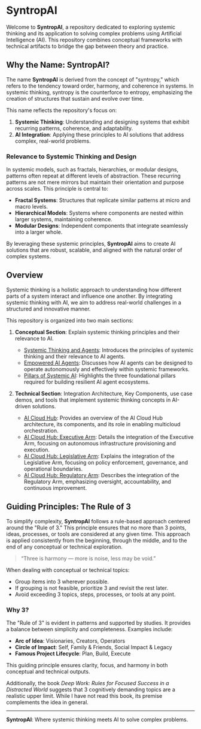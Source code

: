 # SyntropAI

Welcome to **SyntropAI**, a repository dedicated to exploring systemic thinking and its application to solving complex problems using Artificial Intelligence (AI). This repository combines conceptual frameworks with technical artifacts to bridge the gap between theory and practice.

## Why the Name: SyntropAI?

The name **SyntropAI** is derived from the concept of "syntropy," which refers to the tendency toward order, harmony, and coherence in systems. In systemic thinking, syntropy is the counterforce to entropy, emphasizing the creation of structures that sustain and evolve over time.

This name reflects the repository's focus on:
1. **Systemic Thinking**: Understanding and designing systems that exhibit recurring patterns, coherence, and adaptability.
2. **AI Integration**: Applying these principles to AI solutions that address complex, real-world problems.

### Relevance to Systemic Thinking and Design

In systemic models, such as fractals, hierarchies, or modular designs, patterns often repeat at different levels of abstraction. These recurring patterns are not mere mirrors but maintain their orientation and purpose across scales. This principle is central to:
- **Fractal Systems**: Structures that replicate similar patterns at micro and macro levels.
- **Hierarchical Models**: Systems where components are nested within larger systems, maintaining coherence.
- **Modular Designs**: Independent components that integrate seamlessly into a larger whole.

By leveraging these systemic principles, **SyntropAI** aims to create AI solutions that are robust, scalable, and aligned with the natural order of complex systems.

## Overview

Systemic thinking is a holistic approach to understanding how different parts of a system interact and influence one another. By integrating systemic thinking with AI, we aim to address real-world challenges in a structured and innovative manner.

This repository is organized into two main sections:
1. **Conceptual Section**: Explain systemic thinking principles and their relevance to AI.

   - [Systemic Thinking and Agents](documentation/01_01_systemic-thinking-agents.md): Introduces the principles of systemic thinking and their relevance to AI agents.
   - [Empowered AI Agents](documentation/01_02_empowered-ai-agents.md): Discusses how AI agents can be designed to operate autonomously and effectively within systemic frameworks.
   - [Pillars of Systemic AI](documentation/01_03_pillars-of-ai.md): Highlights the three foundational pillars required for building resilient AI agent ecosystems.

2. **Technical Section**: Integration Architecture, Key Components, use case demos, and tools that implement systemic thinking concepts in AI-driven solutions.

   - [AI Cloud Hub](documentation/02_01_ai-cloud-hub.md): Provides an overview of the AI Cloud Hub architecture, its components, and its role in enabling multicloud orchestration.
   - [AI Cloud Hub: Executive Arm](documentation/02_02_ai-cloud-hub-executive.md): Details the integration of the Executive Arm, focusing on autonomous infrastructure provisioning and execution.
   - [AI Cloud Hub: Legislative Arm](documentation/03_01_ai-cloud-hub-legislative.md): Explains the integration of the Legislative Arm, focusing on policy enforcement, governance, and operational boundaries.
   - [AI Cloud Hub: Regulatory Arm](documentation/04_01_ai-cloud-hub-regulator.md): Describes the integration of the Regulatory Arm, emphasizing oversight, accountability, and continuous improvement.

## Guiding Principles: The Rule of 3

To simplify complexity, **SyntropAI** follows a rule-based approach centered around the "Rule of 3." This principle ensures that no more than 3 points, ideas, processes, or tools are considered at any given time. This approach is applied consistently from the beginning, through the middle, and to the end of any conceptual or technical exploration.

> “Three is harmony — more is noise, less may be void.”

When dealing with conceptual or technical topics:
- Group items into 3 wherever possible.
- If grouping is not feasible, prioritize 3 and revisit the rest later.
- Avoid exceeding 3 topics, steps, processes, or tools at any point.

### Why 3?

The "Rule of 3" is evident in patterns and supported by studies. It provides a balance between simplicity and completeness. Examples include:
- **Arc of Idea**: Visionaries, Creators, Operators  
- **Circle of Impact**: Self, Family & Friends, Social Impact & Legacy  
- **Famous Project Lifecycle**: Plan, Build, Execute  

This guiding principle ensures clarity, focus, and harmony in both conceptual and technical outputs.

Additionally, the book *Deep Work: Rules for Focused Success in a Distracted World* suggests that 3 cognitively demanding topics are a realistic upper limit. While I have not read this book, its premise complements the idea in general.

---
**SyntropAI**: Where systemic thinking meets AI to solve complex problems.

